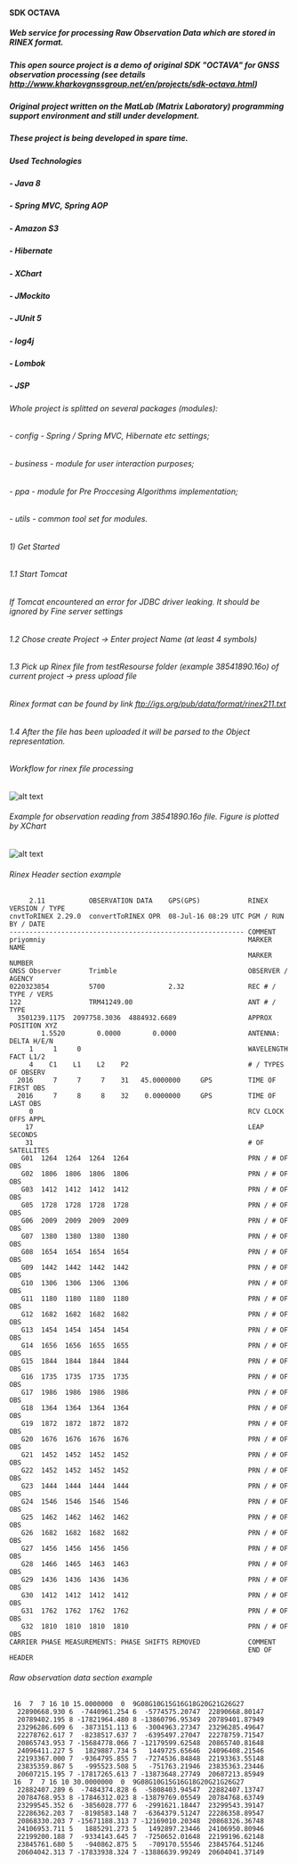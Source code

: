 #### SDK OCTAVA
##### Web service for processing Raw Observation Data which are stored in RINEX format.
##### This open source project is a demo of original SDK "OCTAVA" for GNSS observation processing (see details http://www.kharkovgnssgroup.net/en/projects/sdk-octava.html)
##### Original project written on the MatLab (Matrix Laboratory) programming support environment and still under development.
##### These project is being developed in spare time.

##### Used Technologies
##### - Java 8
##### - Spring MVC, Spring AOP
##### - Amazon S3
##### - Hibernate
##### - XChart
##### - JMockito
##### - JUnit 5
##### - log4j
##### - Lombok
##### - JSP

###### Whole project is splitted on several packages (modules):
###### - config - Spring / Spring MVC, Hibernate etc settings;
###### - business - module for user interaction purposes;
###### - ppa - module for Pre Proccesing Algorithms implementation;
###### - utils - common tool set for modules.

###### 1) Get Started

###### 1.1 Start Tomcat
###### If Tomcat encountered an error for JDBC driver leaking. It should be ignored by Fine server settings

###### 1.2 Chose create Project -> Enter project Name (at least 4 symbols)

###### 1.3 Pick up Rinex file from testResourse folder (example 38541890.16o) of current project -> press upload file
###### Rinex format can be found by link ftp://igs.org/pub/data/format/rinex211.txt

###### 1.4 After the file has been uploaded it will be parsed to the Object representation.

###### Workflow for rinex file processing
![alt text](screenshots/rinex-file-processing.png)

###### Example for observation reading from 38541890.16o file. Figure is plotted by XChart
![alt text](screenshots/rinex-obs-plot.png)

###### Rinex Header section example

```
     2.11           OBSERVATION DATA    GPS(GPS)            RINEX VERSION / TYPE
cnvtToRINEX 2.29.0  convertToRINEX OPR  08-Jul-16 08:29 UTC PGM / RUN BY / DATE 
----------------------------------------------------------- COMMENT             
priyomniy                                                   MARKER NAME         
                                                            MARKER NUMBER       
GNSS Observer       Trimble                                 OBSERVER / AGENCY   
0220323854          5700                2.32                REC # / TYPE / VERS 
122                 TRM41249.00                             ANT # / TYPE        
  3501239.1175  2097758.3036  4884932.6689                  APPROX POSITION XYZ 
        1.5520        0.0000        0.0000                  ANTENNA: DELTA H/E/N
     1     1     0                                          WAVELENGTH FACT L1/2
     4    C1    L1    L2    P2                              # / TYPES OF OBSERV 
  2016     7     7     7    31   45.0000000     GPS         TIME OF FIRST OBS   
  2016     7     8     8    32    0.0000000     GPS         TIME OF LAST OBS    
     0                                                      RCV CLOCK OFFS APPL 
    17                                                      LEAP SECONDS        
    31                                                      # OF SATELLITES     
   G01  1264  1264  1264  1264                              PRN / # OF OBS      
   G02  1806  1806  1806  1806                              PRN / # OF OBS      
   G03  1412  1412  1412  1412                              PRN / # OF OBS      
   G05  1728  1728  1728  1728                              PRN / # OF OBS      
   G06  2009  2009  2009  2009                              PRN / # OF OBS      
   G07  1380  1380  1380  1380                              PRN / # OF OBS      
   G08  1654  1654  1654  1654                              PRN / # OF OBS      
   G09  1442  1442  1442  1442                              PRN / # OF OBS      
   G10  1306  1306  1306  1306                              PRN / # OF OBS      
   G11  1180  1180  1180  1180                              PRN / # OF OBS      
   G12  1682  1682  1682  1682                              PRN / # OF OBS      
   G13  1454  1454  1454  1454                              PRN / # OF OBS      
   G14  1656  1656  1655  1655                              PRN / # OF OBS      
   G15  1844  1844  1844  1844                              PRN / # OF OBS      
   G16  1735  1735  1735  1735                              PRN / # OF OBS      
   G17  1986  1986  1986  1986                              PRN / # OF OBS      
   G18  1364  1364  1364  1364                              PRN / # OF OBS      
   G19  1872  1872  1872  1872                              PRN / # OF OBS      
   G20  1676  1676  1676  1676                              PRN / # OF OBS      
   G21  1452  1452  1452  1452                              PRN / # OF OBS      
   G22  1452  1452  1452  1452                              PRN / # OF OBS      
   G23  1444  1444  1444  1444                              PRN / # OF OBS      
   G24  1546  1546  1546  1546                              PRN / # OF OBS      
   G25  1462  1462  1462  1462                              PRN / # OF OBS      
   G26  1682  1682  1682  1682                              PRN / # OF OBS      
   G27  1456  1456  1456  1456                              PRN / # OF OBS      
   G28  1466  1465  1463  1463                              PRN / # OF OBS      
   G29  1436  1436  1436  1436                              PRN / # OF OBS      
   G30  1412  1412  1412  1412                              PRN / # OF OBS      
   G31  1762  1762  1762  1762                              PRN / # OF OBS      
   G32  1810  1810  1810  1810                              PRN / # OF OBS      
CARRIER PHASE MEASUREMENTS: PHASE SHIFTS REMOVED            COMMENT             
                                                            END OF HEADER    
```
###### Raw observation data section example
```
 16  7  7 16 10 15.0000000  0  9G08G10G15G16G18G20G21G26G27         
  22890668.930 6  -7440961.254 6  -5774575.20747  22890668.80147
  20789402.195 8 -17821964.480 8 -13860796.95349  20789401.87949
  23296286.609 6  -3873151.113 6  -3004963.27347  23296285.49647
  22278762.617 7  -8238517.637 7  -6395497.27047  22278759.71547
  20865743.953 7 -15684778.066 7 -12179599.62548  20865740.81648
  24096411.227 5   1829887.734 5   1449725.65646  24096408.21546
  22193367.000 7  -9364795.855 7  -7274536.84848  22193363.55148
  23835359.867 5   -995523.508 5   -751763.21946  23835363.23446
  20607215.195 7 -17817265.613 7 -13873648.27749  20607213.85949
 16  7  7 16 10 30.0000000  0  9G08G10G15G16G18G20G21G26G27         
  22882407.289 6  -7484374.828 6  -5808403.94547  22882407.13747
  20784768.953 8 -17846312.023 8 -13879769.05549  20784768.63749
  23299545.352 6  -3856028.777 6  -2991621.18447  23299543.39147
  22286362.203 7  -8198583.148 7  -6364379.51247  22286358.89547
  20868330.203 7 -15671188.313 7 -12169010.20348  20868326.36748
  24106953.711 5   1885291.273 5   1492897.23446  24106950.80946
  22199200.188 7  -9334143.645 7  -7250652.01648  22199196.62148
  23845761.680 5   -940862.875 5   -709170.55546  23845764.51246
  20604042.313 7 -17833938.324 7 -13886639.99249  20604041.37149
```
